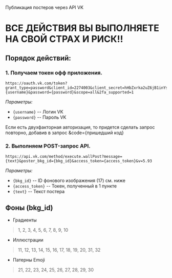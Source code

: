 Публикация постеров через API VK

# ВСЕ ДЕЙСТВИЯ ВЫ ВЫПОЛНЯЕТЕ НА СВОЙ СТРАХ И РИСК!!

## Порядок действий:
### 1. Получаем токен офф приложения.
```
https://oauth.vk.com/token?grant_type=password&client_id=2274003&client_secret=hHbZxrka2uZ6jB1inYsH&username={username}&password={password}&scope=all&2fa_supported=1
```

*Параметры:*
+ `{username}` -- Логин VK
+ `{password}` -- Пароль VK

Если есть двухфакторная авторизация, то придется сделать запрос повторно, добавив в запрос  &code={пришедший код}

### 2. Выполняем POST-запрос API.
```
https://api.vk.com/method/execute.wallPost?message={text}&poster_bkg_id={bkg_id}&access_token={access_token}&v=5.93
```

*Параметры:*
+ `{bkg_id}` -- ID фонового изображения (17) см. ниже
+ `{access_token}` -- Токен, полученный в 1 пункте
+ `{text}` -- Текст постера

## Фоны (bkg_id)
- Градиенты
> 1, 2, 3, 4, 5, 6, 7, 8, 9, 10
- Иллюстрации
> 11, 12, 13, 14, 15, 16, 17, 18, 19, 20, 31, 32
- Патерны Emoji
> 21, 22, 23, 24, 25, 26, 27, 28, 29, 30
